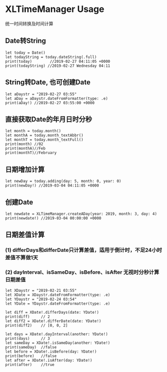 # XLTimeManager Usage
统一时间转换及时间计算


## Date转String
```
let today = Date()
let todayString = today.dateString(.full)
print(today)        //2019-02-27 04:11:05 +0000
print(todayString) //2019-02-27 Wednesday 04:11
```

## String转Date, 也可创建Date
```
let aDaystr = "2019-02-27 03:55"
let aDay = aDaystr.dateFromFormatter(type: .e)
print(aDay!) //2019-02-27 03:55:00 +0000
```
## 直接获取Date的年月日时分秒
```
let month = today.month()
let monthA = today.month_textAbbr()
let monthT = today.month_textFull()
print(month) //02
print(monthA)//Feb
print(monthT)//February
```

## 日期增加计算
```
let newDay = today.adding(day: 5, month: 0, year: 0)
print(newDay!) //2019-03-04 04:11:05 +0000
```

## 创建Date
```
let newdate = XLTimeManager.createADay(year: 2019, month: 3, day: 4)
print(newdate!) //2019-03-04 00:00:00 +0000
```

## 日期差值计算
 ### (1) differDays和differDate只计算差值，适用于倒计时，不足24小时差值不算做1天
 ### (2) dayInterval、isSameDay、isBefore、isAfter 无视时分秒计算日期差值

```
let XDaystr = "2019-02-21 03:55"
let XDate = XDaystr.dateFromFormatter(type: .e)
let YDaystr = "2019-02-24 03:54"
let YDate = YDaystr.dateFromFormatter(type: .e)

let diff = XDate!.differDays(date: YDate!)
print(diff)     // 2
let diff2 = XDate!.differDate(date: YDate!)
print(diff2)    // [0, 0, 2]

let days = XDate!.dayInterval(another: YDate!)
print(days)     // 3
let sameDay = XDate!.isSameDay(another: YDate!)
print(sameDay)  //false
let before = XDate!.isBefore(day: YDate!)
print(before)   //false
let after = XDate!.isAfter(day: YDate!)
print(after)    //true

```
